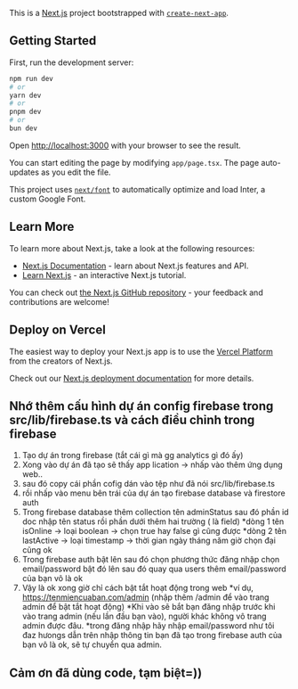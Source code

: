This is a [Next.js](https://nextjs.org/) project bootstrapped with [`create-next-app`](https://github.com/vercel/next.js/tree/canary/packages/create-next-app).

## Getting Started

First, run the development server:

```bash
npm run dev
# or
yarn dev
# or
pnpm dev
# or
bun dev
```

Open [http://localhost:3000](http://localhost:3000) with your browser to see the result.

You can start editing the page by modifying `app/page.tsx`. The page auto-updates as you edit the file.

This project uses [`next/font`](https://nextjs.org/docs/basic-features/font-optimization) to automatically optimize and load Inter, a custom Google Font.

## Learn More

To learn more about Next.js, take a look at the following resources:

- [Next.js Documentation](https://nextjs.org/docs) - learn about Next.js features and API.
- [Learn Next.js](https://nextjs.org/learn) - an interactive Next.js tutorial.

You can check out [the Next.js GitHub repository](https://github.com/vercel/next.js/) - your feedback and contributions are welcome!

## Deploy on Vercel

The easiest way to deploy your Next.js app is to use the [Vercel Platform](https://vercel.com/new?utm_medium=default-template&filter=next.js&utm_source=create-next-app&utm_campaign=create-next-app-readme) from the creators of Next.js.

Check out our [Next.js deployment documentation](https://nextjs.org/docs/deployment) for more details.

## Nhớ thêm cấu hình dự án config firebase trong src/lib/firebase.ts và cách điều chỉnh trong firebase

1. Tạo dự án trong firebase (tắt cái gì mà gg analytics gì đó ấy)
2. Xong vào dự án đã tạo sẽ thấy app lication -> nhấp vào thêm ứng dụng web..
3. sau đó copy cái phần cofig dán vào tệp như đã nói src/lib/firebase.ts
4. rồi nhấp vào menu bên trái của dự án tạo firebase database và firestore auth
5. Trong firebase database thêm collection tên adminStatus sau đó phần id doc nhập tên status rồi phần dưới thêm hai trường ( là field)
   *dòng 1 tên isOnline -> loại boolean -> chọn true hay false gì cũng được
   *dòng 2 tên lastActive -> loại timestamp -> thời gian ngày tháng năm giờ chọn đại cũng ok
6. Trong firebase auth bật lên sau đó chọn phương thức đăng nhập chọn email/password bật đó lên sau đó quay qua users thêm email/password của bạn vô là ok
7. Vậy là ok xong giờ chỉ cách bật tắt hoạt động trong web
   *ví dụ, https://tenmiencuaban.com/admin (nhập thêm /admin để vào trang admin để bật tắt hoạt động)
   *Khi vào sẽ bắt bạn đăng nhập trước khi vào trang admin (nếu lần đầu bạn vào), người khác không vô trang admin được đâu.
   *trong đăng nhập hãy nhập email/password như tôi đaz hưongs dẫn trên nhập thông tin bạn đã tạo trong firebase auth của bạn vô là ok, sẽ tự chuyển qua admin.
## Cảm ơn đã dùng code, tạm biệt=))